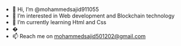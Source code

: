 - 👋 Hi, I’m @mohammedsajid911055
- 👀 I’m interested in Web development and Blockchain technology
- 🌱 I’m currently learning Html and Css
- �
- 📫 Reach me on mohammedsajid501202@gmail.com

<!---
mohammedsajid911055/mohammedsajid911055 is a ✨ special ✨ repository because its `README.md` (this file) appears on your GitHub profile.
You can click the Preview link to take a look at your changes.
--->
